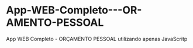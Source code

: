 # App-WEB-Completo---OR-AMENTO-PESSOAL
App WEB Completo - ORÇAMENTO PESSOAL utilizando apenas JavaScritp

